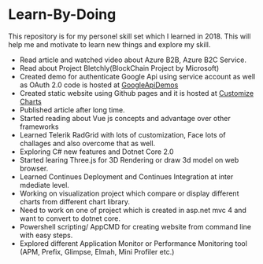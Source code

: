# Learn-By-Doing
This repository is for my personel skill set which I learned in 2018. This will help me and motivate to learn new things and explore my skill.
* Read article and watched video about Azure B2B, Azure B2C Service.
* Read about Project Bletchly(BlockChain Project by Microsoft)
* Created demo for authenticate Google Api using service account as well as OAuth 2.0 code is hosted at [GoogleApiDemos](https://github.com/anomepani/GoogleApiDemos)
* Created static website using Github pages and it is hosted at [Customize Charts](https://anomepani.github.io/Customize-Charts/)
* Published article after long time.
* Started reading about Vue js concepts and advantage over other frameworks
* Learned Telerik RadGrid with lots of customization, Face lots of challages and also overcome that as well.
* Exploring C# new features and Dotnet Core 2.0
* Started learing Three.js for 3D Rendering or draw 3d model on web browser.
* Learned Continues Deployment and Continues Integration at inter mdediate level.
* Working on visualization project which compare or display different charts from different chart library.
* Need to work on one of project which is created in asp.net mvc 4 and want to convert to dotnet core.
* Powershell scripting/ AppCMD for creating website from command line with easy steps.
* Explored different Application Monitor or Performance Monitoring tool (APM, Prefix, Glimpse, Elmah, Mini Profiler etc.)

